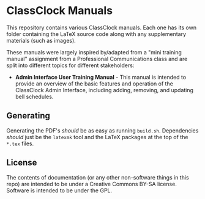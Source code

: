# ClassClock Manuals

This repository contains various ClassClock manuals. Each one has its own folder containing the LaTeX source code along with any supplementary materials (such as images).

These manuals were largely inspired by/adapted from a "mini training manual" assignment from a Professional Communications class and are split into different topics for different stakeholders:

- **Admin Interface User Training Manual** - This manual is intended to provide an overview of the basic features and operation of the ClassClock Admin Interface, including adding, removing, and updating bell schedules.

## Generating

Generating the PDF's *should* be as easy as running `build.sh`. Dependencies *should* just be the `latexmk` tool and the LaTeX packages at the top of the `*.tex` files.


## License

The contents of documentation (or any other non-software things in this repo) are intended to be under a Creative Commons BY-SA license. Software is intended to be under the GPL.